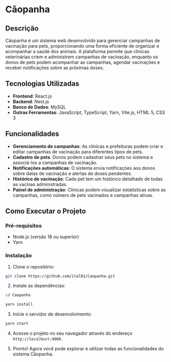 # Cãopanha

## Descrição
Cãopanha é um sistema web desenvolvido para gerenciar campanhas de vacinação para pets, proporcionando uma forma eficiente de organizar e acompanhar a saúde dos animais. A plataforma permite que clínicas veterinárias criem e administrem campanhas de vacinação, enquanto os donos de pets podem acompanhar as campanhas, agendar vacinações e receber notificações sobre as próximas doses.

## Tecnologias Utilizadas
- **Frontend**: React.js
- **Backend**: Nest.js
- **Banco de Dados**: MySQL
- **Outras Ferramentas**: JavaScript, TypeScript, Yarn, Vite.js, HTML 5, CSS 3

## Funcionalidades
- **Gerenciamento de campanhas**: As clínicas e prefeituras podem criar e editar campanhas de vacinação para diferentes tipos de pets.
- **Cadastro de pets**: Donos podem cadastrar seus pets no sistema e associá-los a campanhas de vacinação.
- **Notificações automáticas**: O sistema envia notificações aos donos sobre datas de vacinação e alertas de doses pendentes.
- **Histórico de vacinação**: Cada pet tem um histórico detalhado de todas as vacinas administradas.
- **Painel de administração**: Clínicas podem visualizar estatísticas sobre as campanhas, como número de pets vacinados e campanhas ativas.

## Como Executar o Projeto

### Pré-requisitos
- Node.js (versão 18 ou superior)
- Yarn

### Instalação

1. Clone o repositório:
  ```bash
  git clone https://github.com/ital01/Caopanha.git
  ```
2. Instale as dependências:
  ```bash
  cd Caopanha
  ```
  ```bash
  yarn install
  ```

3. Inicie o servidor de desenvolvimento:
  ```bash
  yarn start
  ```

4. Acesse o projeto no seu navegador através do endereço `http://localhost:4000`.

5. Pronto! Agora você pode explorar e utilizar todas as funcionalidades do sistema Cãopanha.

